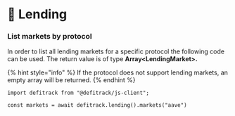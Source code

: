 # 🏦 Lending

### List markets by protocol

In order to list all lending markets for a specific protocol the following code can be used. The return value is of type **Array\<LendingMarket>.**&#x20;

{% hint style="info" %}
If the protocol does not support lending markets, an empty array will be returned.
{% endhint %}

```
import defitrack from "@defitrack/js-client";

const markets = await defitrack.lending().markets("aave")
```
